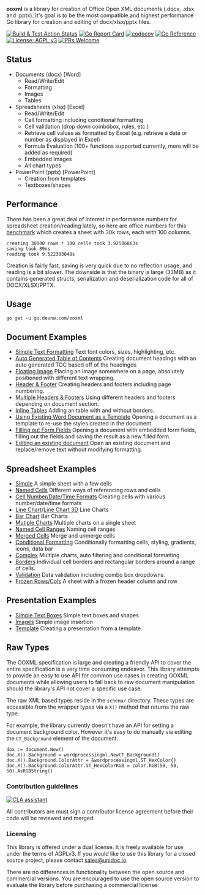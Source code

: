 **ooxml** is a library for creation of Office Open XML documents (.docx, .xlsx
and .pptx).  It's goal is to be the most compatible and highest performance Go
library for creation and editing of docx/xlsx/pptx files.

[![Build & Test Action
Status](https://github.com/devnw/ooxml/actions/workflows/build.yml/badge.svg)](https://github.com/devnw/ooxml/actions)
[![Go Report
Card](https://goreportcard.com/badge/go.devnw.com/ooxml)](https://goreportcard.com/report/go.devnw.com/ooxml)
[![codecov](https://codecov.io/gh/devnw/ooxml/branch/main/graph/badge.svg)](https://codecov.io/gh/devnw/ooxml)
[![Go
Reference](https://pkg.go.dev/badge/go.devnw.com/ooxml.svg)](https://pkg.go.dev/go.devnw.com/ooxml)
[![License: AGPL v3](https://img.shields.io/badge/License-AGPL%20v3-blue.svg)](https://www.gnu.org/licenses/agpl-3.0)
[![PRs
Welcome](https://img.shields.io/badge/PRs-welcome-brightgreen.svg)](http://makeapullrequest.com)


## Status ##

- Documents (docx) [Word]
	- Read/Write/Edit
	- Formatting
	- Images
	- Tables
- Spreadsheets (xlsx) [Excel]
 	- Read/Write/Edit
 	- Cell formatting including conditional formatting
	- Cell validation (drop down combobox, rules, etc.)
    - Retrieve cell values as formatted by Excel (e.g. retrieve a date or number as displayed in Excel)
 	- Formula Evaluation (100+ functions supported currently, more will be added as required)
 	- Embedded Images
 	- All chart types
- PowerPoint (pptx) [PowerPoint]
	- Creation from templates
	- Textboxes/shapes


## Performance ##

There has been a great deal of interest in performance numbers for spreadsheet
creation/reading lately, so here are office numbers for this
[benchmark](https://github.com/devnw/ooxml/tree/main/examples/spreadsheet/lots-of-rows)
which creates a sheet with 30k rows, each with 100 columns.

    creating 30000 rows * 100 cells took 3.92506863s
    saving took 89ns
    reading took 9.522383048s

Creation is fairly fast, saving is very quick due to no reflection usage, and
reading is a bit slower. The downside is that the binary is large (33MB) as it
contains generated structs, serialization and deserialization code for all of
DOCX/XLSX/PPTX.

## Usage ##
    
    go get -u go.devnw.com/ooxml

## Document Examples ##

- [Simple Text Formatting](https://github.com/devnw/ooxml/tree/main/examples/document/simple) Text font colors, sizes, highlighting, etc.
- [Auto Generated Table of Contents](https://github.com/devnw/ooxml/tree/main/examples/document/toc) Creating document headings with an auto generated TOC based off of the headingds
- [Floating Image](https://github.com/devnw/ooxml/tree/main/examples/document/image) Placing an image somewhere on a page, absolutely positioned with different text wrapping.
- [Header & Footer](https://github.com/devnw/ooxml/tree/main/examples/document/header-footer) Creating headers and footers including page numbering.
- [Multiple Headers & Footers](https://github.com/devnw/ooxml/tree/main/examples/document/header-footer-multiple) Using different headers and footers depending on document section.
- [Inline Tables](https://github.com/devnw/ooxml/tree/main/examples/document/tables) Adding an table with and without borders.
- [Using Existing Word Document as a Template](https://github.com/devnw/ooxml/tree/main/examples/document/use-template) Opening a document as a template to re-use the styles created in the document.
- [Filling out Form Fields](https://github.com/devnw/ooxml/tree/main/examples/document/fill-out-form) Opening a document with embedded form fields, filling out the fields and saving the result as  a new filled form.
- [Editing an existing document](https://github.com/devnw/ooxml/tree/main/examples/document/edit-document) Open an existing document and replace/remove text without modifying formatting.

## Spreadsheet Examples ##
- [Simple](https://github.com/devnw/ooxml/tree/main/examples/spreadsheet/simple) A simple sheet with a few cells
- [Named Cells](https://github.com/devnw/ooxml/tree/main/examples/spreadsheet/named-cells) Different ways of referencing rows and cells
- [Cell Number/Date/Time Formats](https://github.com/devnw/ooxml/tree/main/examples/spreadsheet/number-date-time-formats) Creating cells with various number/date/time formats
- [Line Chart](https://github.com/devnw/ooxml/tree/main/examples/spreadsheet/line-chart)/[Line Chart 3D](https://github.com/devnw/ooxml/tree/main/examples/spreadsheet/line-chart-3d) Line Charts
- [Bar Chart](https://github.com/devnw/ooxml/tree/main/examples/spreadsheet/bar-chart) Bar Charts
- [Mutiple Charts](https://github.com/devnw/ooxml/tree/main/examples/spreadsheet/multiple-charts) Multiple charts on a single sheet
- [Named Cell Ranges](https://github.com/devnw/ooxml/tree/main/examples/spreadsheet/named-ranges) Naming cell ranges
- [Merged Cells](https://github.com/devnw/ooxml/tree/main/examples/spreadsheet/merged) Merge and unmerge cells
- [Conditional Formatting](https://github.com/devnw/ooxml/tree/main/examples/spreadsheet/conditional-formatting) Conditionally formatting cells, styling, gradients, icons, data bar
- [Complex](https://github.com/devnw/ooxml/tree/main/examples/spreadsheet/complex) Multiple charts, auto filtering and conditional formatting
- [Borders](https://github.com/devnw/ooxml/tree/main/examples/spreadsheet/borders) Individual cell borders and rectangular borders around a range of cells.
- [Validation](https://github.com/devnw/ooxml/tree/main/examples/spreadsheet/validation) Data validation including combo box dropdowns.
- [Frozen Rows/Cols](https://github.com/devnw/ooxml/tree/main/examples/spreadsheet/freeze-rows-cols) A sheet with a frozen header column and row

## Presentation Examples ##

- [Simple Text Boxes](https://github.com/devnw/ooxml/tree/main/examples/presentation/simple) Simple text boxes and shapes
- [Images](https://github.com/devnw/ooxml/tree/main/examples/presentation/image) Simple image insertion
- [Template](https://github.com/devnw/ooxml/tree/main/examples/presentation/use-template/simple) Creating a presentation from a template

## Raw Types ##

The OOXML specification is large and creating a friendly API to cover the entire
specification is a very time consuming endeavor.  This library attempts to
provide an easy to use API for common use cases in creating OOXML documents
while allowing users to fall back to raw document manipulation should the
library's API not cover a specific use case.

The raw XML based types reside in the ```schema/``` directory. These types are
accessible from the wrapper types via a ```X()``` method that returns the raw
type. 

For example, the library currently doesn't have an API for setting a document
background color. However it's easy to do manually via editing the
```CT_Background``` element of the document.

    dox := document.New()
    doc.X().Background = wordprocessingml.NewCT_Background()
	doc.X().Background.ColorAttr = &wordprocessingml.ST_HexColor{}
	doc.X().Background.ColorAttr.ST_HexColorRGB = color.RGB(50, 50, 50).AsRGBString()

### Contribution guidelines ###

[![CLA assistant](https://cla-assistant.io/readme/badge/unidoc/office)](https://cla-assistant.io/unidoc/office)

All contributors are must sign a contributor license agreement before their code
will be reviewed and merged.


### Licensing ###

This library is offered under a dual license. It is freely available for use
under the terms of AGPLv3. If you would like to use this library for a closed
source project, please contact sales@unidoc.io.

There are no differences in functionality between the open source and commercial 
versions. You are encouraged to use the open source version to evaluate the library
before purchasing a commercial license.

